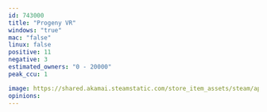 ```yaml
---
id: 743000
title: "Progeny VR"
windows: "true"
mac: "false"
linux: false
positive: 11
negative: 3
estimated_owners: "0 - 20000"
peak_ccu: 1

image: https://shared.akamai.steamstatic.com/store_item_assets/steam/apps/743000/header.jpg?t=1516228818
opinions:
---
```

